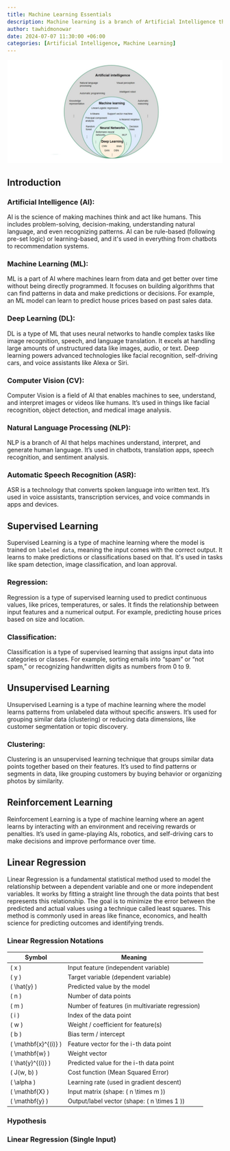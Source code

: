 ```yaml
---
title: Machine Learning Essentials
description: Machine learning is a branch of Artificial Intelligence that focuses on developing models and algorithms that let computers learn from data without being explicitly programmed for every task.
author: tawhidmonowar
date: 2024-07-07 11:30:00 +06:00
categories: [Artificial Intelligence, Machine Learning]
---
```


![singly linked list](/assets/img/posts/ai_ml_vs_dl.jpg)

## Introduction

### Artificial Intelligence (AI):  
AI is the science of making machines think and act like humans. This includes problem-solving, decision-making, understanding natural language, and even recognizing patterns. AI can be rule-based (following pre-set logic) or learning-based, and it's used in everything from chatbots to recommendation systems.

### Machine Learning (ML):  
ML is a part of AI where machines learn from data and get better over time without being directly programmed. It focuses on building algorithms that can find patterns in data and make predictions or decisions. For example, an ML model can learn to predict house prices based on past sales data.

### Deep Learning (DL):  
DL is a type of ML that uses neural networks to handle complex tasks like image recognition, speech, and language translation. It excels at handling large amounts of unstructured data like images, audio, or text. Deep learning powers advanced technologies like facial recognition, self-driving cars, and voice assistants like Alexa or Siri.

### Computer Vision (CV): 
Computer Vision is a field of AI that enables machines to see, understand, and interpret images or videos like humans. It’s used in things like facial recognition, object detection, and medical image analysis.

### Natural Language Processing (NLP):  
NLP is a branch of AI that helps machines understand, interpret, and generate human language. It’s used in chatbots, translation apps, speech recognition, and sentiment analysis.

### Automatic Speech Recognition (ASR):  
ASR is a technology that converts spoken language into written text. It’s used in voice assistants, transcription services, and voice commands in apps and devices.

## Supervised Learning  
Supervised Learning is a type of machine learning where the model is trained on `labeled data`, meaning the input comes with the correct output. It learns to make predictions or classifications based on that. It's used in tasks like spam detection, image classification, and loan approval.

### Regression:
Regression is a type of supervised learning used to predict continuous values, like prices, temperatures, or sales. It finds the relationship between input features and a numerical output. For example, predicting house prices based on size and location.

### Classification:  
Classification is a type of supervised learning that assigns input data into categories or classes. For example, sorting emails into “spam” or “not spam,” or recognizing handwritten digits as numbers from 0 to 9.

## Unsupervised Learning  
Unsupervised Learning is a type of machine learning where the model learns patterns from unlabeled data without specific answers. It’s used for grouping similar data (clustering) or reducing data dimensions, like customer segmentation or topic discovery.

### Clustering:  
Clustering is an unsupervised learning technique that groups similar data points together based on their features. It’s used to find patterns or segments in data, like grouping customers by buying behavior or organizing photos by similarity.

## Reinforcement Learning
Reinforcement Learning is a type of machine learning where an agent learns by interacting with an environment and receiving rewards or penalties. It’s used in game-playing AIs, robotics, and self-driving cars to make decisions and improve performance over time.

## Linear Regression 
Linear Regression is a fundamental statistical method used to model the relationship between a dependent variable and one or more independent variables. It works by fitting a straight line through the data points that best represents this relationship. The goal is to minimize the error between the predicted and actual values using a technique called least squares. This method is commonly used in areas like finance, economics, and health science for predicting outcomes and identifying trends.

### Linear Regression Notations

| Symbol         | Meaning                                                |
|----------------|--------------------------------------------------------|
| \( x \)        | Input feature (independent variable)                   |
| \( y \)        | Target variable (dependent variable)                   |
| \( \hat{y} \)  | Predicted value by the model                           |
| \( n \)        | Number of data points                                  |
| \( m \)        | Number of features (in multivariate regression)        |
| \( i \)        | Index of the data point                                |
| \( w \)        | Weight / coefficient for feature(s)                    |
| \( b \)        | Bias term / intercept                                  |
| \( \mathbf{x}^{(i)} \) | Feature vector for the i-th data point         |
| \( \mathbf{w} \)       | Weight vector                                  |
| \( \hat{y}^{(i)} \)    | Predicted value for the i-th data point        |
| \( J(w, b) \)          | Cost function (Mean Squared Error)             |
| \( \alpha \)           | Learning rate (used in gradient descent)       |
| \( \mathbf{X} \)       | Input matrix (shape: \( n \times m \))         |
| \( \mathbf{y} \)       | Output/label vector (shape: \( n \times 1 \))  |


### Hypothesis

### Linear Regression (Single Input)



